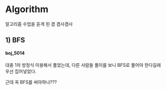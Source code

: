 # Algorithm
알고리즘 수업을 듣게 된 겸 겸사겸사

## 1) BFS

  #### boj_5014

  대충 1차 방정식 이용해서 풀었는데, 다른 사람들 풀이를 보니 BFS로 풀어야 한다길래 우선 집어넣었다.

  근데 꼭 BFS를 써야하나??? 
